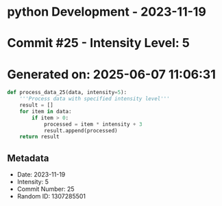 ﻿# python Development - 2023-11-19
# Commit #25 - Intensity Level: 5
# Generated on: 2025-06-07 11:06:31
```python
def process_data_25(data, intensity=5):
    '''Process data with specified intensity level'''
    result = []
    for item in data:
        if item > 0:
            processed = item * intensity + 3
            result.append(processed)
    return result
```
## Metadata
- Date: 2023-11-19
- Intensity: 5
- Commit Number: 25
- Random ID: 1307285501
